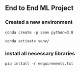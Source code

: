 ## End to End ML Project

### Created a new environment
```
conda create -p venv python=3.8

conda activate venv/
```

### install all necessary libraries
```
pip install -r eequirements.txt
```